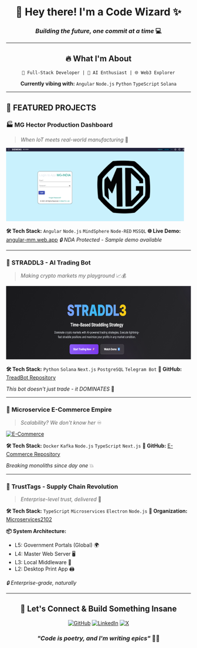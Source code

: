 <div align="center">

# 🚀 Hey there! I'm a Code Wizard ✨

### _Building the future, one commit at a time_ 💻

---

## 🔥 **What I'm About**

```
🎯 Full-Stack Developer | 🤖 AI Enthusiast | 🌐 Web3 Explorer
```

**Currently vibing with:** `Angular` `Node.js` `Python` `TypeScript` `Solana`

</div>

---

## 💫 **FEATURED PROJECTS**

### 🏭 **MG Hector Production Dashboard**

> _When IoT meets real-world manufacturing_ 🦾

<a href="https://angular-mm.web.app/login">
  <img src="./images/img1.png" alt="MG Project" height="200">
</a>

**🛠️ Tech Stack:** `Angular` `Node.js` `MindSphere` `Node-RED` `MSSQL`
**🌐 Live Demo:** [angular-mm.web.app](https://angular-mm.web.app/login)
_🔒 NDA Protected - Sample demo available_

---

### 🤖 **STRADDL3 - AI Trading Bot**

> _Making crypto markets my playground_ 📈💰

<a href="https://github.com/yashsm01/TreadBot">
  <img src="./images/img2.png" alt="STRADDL3" height="200">
</a>

**🛠️ Tech Stack:** `Python` `Solana` `Next.js` `PostgreSQL` `Telegram Bot`
**📱 GitHub:** [TreadBot Repository](https://github.com/yashsm01/TreadBot)

_This bot doesn't just trade - it DOMINATES_ 💪

---

### 🛒 **Microservice E-Commerce Empire**

> _Scalability? We don't know her_ ♾️

<a href="https://github.com/Microservices2102/E-Commerce">
  <img src="https://opengraph.githubassets.com/1/Microservices2102/E-Commerce" alt="E-Commerce" height="200">
</a>

**🛠️ Tech Stack:** `Docker` `Kafka` `Node.js` `TypeScript` `Next.js`
**🔗 GitHub:** [E-Commerce Repository](https://github.com/Microservices2102/E-Commerce)

_Breaking monoliths since day one_ 💥

---

### 🔗 **TrustTags - Supply Chain Revolution**

> _Enterprise-level trust, delivered_ 🏢

**🛠️ Tech Stack:** `TypeScript` `Microservices` `Electron` `Node.js`
**🏢 Organization:** [Microservices2102](https://github.com/orgs/Microservices2102/repositories)

**📦 System Architecture:**

- L5: Government Portals (Global) 🌍
- L4: Master Web Server 🖥️
- L3: Local Middleware 🔄
- L2: Desktop Print App 🖨️

_🔒 Enterprise-grade, naturally_

---

<div align="center">

## 🎯 **Let's Connect & Build Something Insane**

[![GitHub](https://img.shields.io/badge/GitHub-000000?style=for-the-badge&logo=github&logoColor=white)](https://github.com)
[![LinkedIn](https://img.shields.io/badge/LinkedIn-0077B5?style=for-the-badge&logo=linkedin&logoColor=white)](https://linkedin.com/in/yash-modi-748817190/)
[![X](https://img.shields.io/badge/X-000000?style=for-the-badge&logo=x&logoColor=white)](https://x.com/yashsm21)

### _"Code is poetry, and I'm writing epics"_ 📝✨

</div>
